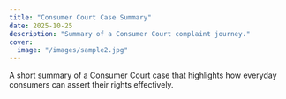 ```yaml
---
title: "Consumer Court Case Summary"
date: 2025-10-25
description: "Summary of a Consumer Court complaint journey."
cover:
  image: "/images/sample2.jpg"
---
```

A short summary of a Consumer Court case that highlights how everyday consumers can assert their rights effectively.
